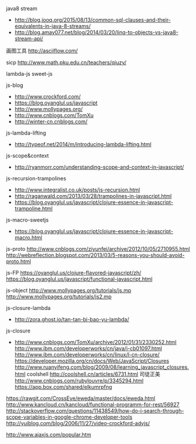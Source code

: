java8 stream
* http://blog.jooq.org/2015/08/13/common-sql-clauses-and-their-equivalents-in-java-8-streams/
* http://blog.amay077.net/blog/2014/03/20/linq-to-objects-vs-java8-stream-api/

画图工具
http://asciiflow.com/

sicp
http://www.math.pku.edu.cn/teachers/qiuzy/

lambda-js
sweet-js

js-blog
* http://www.crockford.com/
* https://blog.oyanglul.us/javascript
* http://www.mollypages.org/
* http://www.cnblogs.com/TomXu
* http://winter-cn.cnblogs.com/

js-lambda-lifting
* http://typeof.net/2014/m/introducing-lambda-lifting.html

js-scope&context
* http://ryanmorr.com/understanding-scope-and-context-in-javascript/

js-recursion-trampolines
* http://www.integralist.co.uk/posts/js-recursion.html
* http://raganwald.com/2013/03/28/trampolines-in-javascript.html
* https://blog.oyanglul.us/javascript/clojure-essence-in-javascript-trampoline.html

js-macro-sweetjs
* https://blog.oyanglul.us/javascript/clojure-essence-in-javascript-macro.html

js-proto
http://www.cnblogs.com/ziyunfei/archive/2012/10/05/2710955.html
http://webreflection.blogspot.com/2013/03/5-reasons-you-should-avoid-proto.html

js-FP
https://oyanglul.us/clojure-flavored-javascript/zh/
https://blog.oyanglul.us/javascript/functional-javascript.html

js-object
http://www.mollypages.org/tutorials/js.mp
http://www.mollypages.org/tutorials/js2.mp

js-closure-lambda
* http://zora.ghost.io/tan-tan-bi-bao-yu-lambda/


js-closure
* http://www.cnblogs.com/TomXu/archive/2012/01/31/2330252.html
http://www.ibm.com/developerworks/cn/java/j-cb01097.html
http://www.ibm.com/developerworks/cn/linux/l-cn-closure/
https://developer.mozilla.org/cn/docs/Web/JavaScript/Closures
http://www.ruanyifeng.com/blog/2009/08/learning_javascript_closures.html
coolshell http://coolshell.cn/articles/6731.html
司徒正美 http://www.cnblogs.com/rubylouvre/p/3345294.html
https://app.box.com/shared/elkumrpfng



https://rawgit.com/CrossEye/eweda/master/docs/eweda.html
http://www.kancloud.cn/kancloud/functional-programm-for-rest/56927
http://stackoverflow.com/questions/11438549/how-do-i-search-through-scope-variables-in-google-chrome-developer-tools
http://yuiblog.com/blog/2006/11/27/video-crockford-advjs/

http://www.ajaxjs.com/popular.htm
